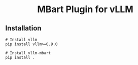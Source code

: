 
<h1 align="center">
MBart Plugin for vLLM
</h1>

## Installation

```
# Install vllm
pip install vllm>=0.9.0

# Install vllm-mbart
pip install .
```
